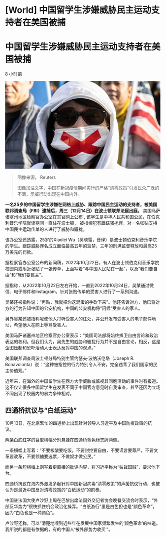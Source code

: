 # [World] 中国留学生涉嫌威胁民主运动支持者在美国被捕

#  中国留学生涉嫌威胁民主运动支持者在美国被捕

8 小时前

![2022年12月5日，在美国纽约的抗议中国政府示威。](_127999159_df15fae9b92fb4529a3c66e26d30c5eca4c5f637.jpg)

> 图像来源，  Reuters
>
> 图像加注文字，中国在新冠疫情期间实行的严格“清零政策”引发民众广泛的不满，示威行动出现在中国内外。

**一名25岁的中国留学生涉嫌在网络上威胁、跟踪中国民主运动的支持者，被美国联邦调查局（FBI）逮捕后，周三（12月14日）在波士顿联邦法庭出庭。**
 美国马萨诸塞州地区检察官办公室在其官网上公布  , 该学生是中华人民共和国公民，在伯克利音乐学院就读期间一直住在波士顿， 被指控犯有跟踪骚扰罪，对一名张贴支持中国民主运动传单的人进行了威胁和骚扰。

该办公室还透露，25岁的Xiaolei Wu（吴晓雷，音译）是波士顿伯克利音乐学院的学生。跟踪威胁罪名成立面临最高五年的监禁，三年的刑满监督释放和最高25万美元的罚款。

据检察官办公室公布的新闻稿，2022年10月22日，有人在波士顿伯克利音乐学院校园内或附近张贴了一张传单，上面写着“与中国人民站在一起”，以及“我们要自由”和“我们要民主”。

据指称，从2022年10月22日左右开始，一直到2022年10月24日，吴某通过微信、电子邮件和Instagram，针对张贴传单的受害人进行了一系列沟通。

吴某还被指称说：“再贴，我就把你这混蛋的手砍下来”。他还告诉对方，他已将对方的行为告知中国的公安机构，中国的公安机构将“问候”受害人的家人。

另外吴某还被指称唆使他人打听受害人的住处，并公开发布受害人的电子邮件地址，希望他人在网上辱骂受害人。

美国马萨诸塞州地区检察官办公室表示：“美国司法部将始终捍卫自由言论和政治表达的权利。但我们认为，吴先生的威胁和骚扰行为并不是自由言论，相反，这是企图压制和恐吓活动人士表达反对中国的观点。”


美国联邦调查局波士顿分局特别主管约瑟夫·波纳沃伦塔（Joseph R. Bonavolonta）说：“这种被指控的行为特别令人不安，完全违背了我们国家的民主价值观。”

近年来，在海外的中国留学生在西方大学威胁或监视其同胞活动的事件时有报道。这不仅让很多中国留学生在发表不同于中国官方意见时自我审查，甚至还因为立场不同出现了校园内的暴力争锋相对。

##  四通桥抗议与“白纸运动”

10月13日，在北京繁忙的四通桥上出现针对领导人习近平及中国防疫政策的抗议。

两条白底红字的巨型横幅分别悬挂在四通桥蓝色标志牌两侧。

一条横幅上写着：“不要核酸要吃饭，不要封控要自由，不要谎言要尊严，不要文革要改革，不要领袖要选票，不做奴才做公民。”

而另一条短横幅上则写着更直接的批评内容，将习近平称为“独裁国贼”，要求他下台。

四通桥抗议在海内外激发多起针对中国新冠病毒“清零政策”的声援抗议行动，也被认为是最近中国反对清零政策的“白纸运动”的前奏。

中国驻法国大使卢沙野上周在巴黎出席法国外交记者协会晚餐交流会时表示，“外部反华势力”很快抓住机会政治化操弄。“白纸游行”虽是白色但也是“颜色革命”，因为“白色也是一种颜色”。

卢沙野还称，可以“清楚地嗅到近些年在发展中国家频繁发生的‘颜色革命’的味道。我所说的都是有依据的，有的中国人‘被外部势力收买’”。


